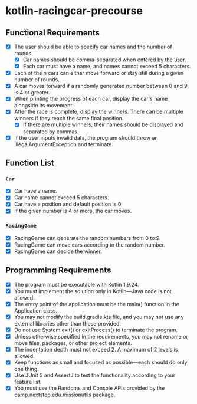 # kotlin-racingcar-precourse
## Functional Requirements
- [x] The user should be able to specify car names and the number of rounds.
   - [x] Car names should be comma-separated when entered by the user.
   - [x] Each car must have a name, and names cannot exceed 5 characters.
- [x] Each of the n cars can either move forward or stay still during a given number of rounds.
- [x] A car moves forward if a randomly generated number between 0 and 9 is 4 or greater.
- [x] When printing the progress of each car, display the car's name alongside its movement.
- [x] After the race is complete, display the winners. There can be multiple winners if they reach the same final position. 
    - [x] If there are multiple winners, their names should be displayed and separated by commas.
- [x] If the user inputs invalid data, the program should throw an IllegalArgumentException and terminate.

## Function List
### `Car`
- [x] Car have a name.
- [x] Car name cannot exceed 5 characters.
- [x] Car have a position and default position is 0.
- [x] If the given number is 4 or more, the car moves.

### `RacingGame`
- [x] RacingGame can generate the random numbers from 0 to 9.
- [x] RacingGame can move cars according to the random number.
- [x] RacingGame can decide the winner.

## Programming Requirements
- [x] The program must be executable with Kotlin 1.9.24.
- [x] You must implement the solution only in Kotlin—Java code is not allowed.
- [x] The entry point of the application must be the main() function in the Application class.
- [x] You may not modify the build.gradle.kts file, and you may not use any external libraries other than those provided.
- [x] Do not use System.exit() or exitProcess() to terminate the program.
- [x] Unless otherwise specified in the requirements, you may not rename or move files, packages, or other project elements.
- [x] The indentation depth must not exceed 2. A maximum of 2 levels is allowed.
- [x] Keep functions as small and focused as possible—each should do only one thing.
- [x] Use JUnit 5 and AssertJ to test the functionality according to your feature list.
- [x] You must use the Randoms and Console APIs provided by the camp.nextstep.edu.missionutils package.
